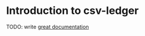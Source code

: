 # Introduction to csv-ledger

TODO: write [great documentation](http://jacobian.org/writing/what-to-write/)
